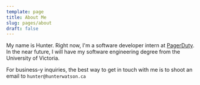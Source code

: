 ```yaml
---
template: page
title: About Me
slug: pages/about
draft: false
---
```

My name is Hunter. Right now, I'm a software developer intern at [PagerDuty](https://www.pagerduty.com/). In the near future, I will have my software engineering degree from the University of Victoria.

For business-y inquiries, the best way to get in touch with me is to shoot an email to `hunter@hunterwatson.ca`
